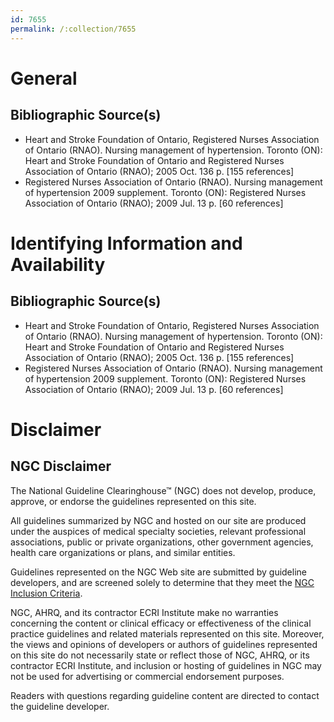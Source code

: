 ```yaml
---
id: 7655
permalink: /:collection/7655
---
```


# General

## Bibliographic Source(s)

- Heart and Stroke Foundation of Ontario, Registered Nurses Association of Ontario (RNAO). Nursing management of hypertension. Toronto (ON): Heart and Stroke Foundation of Ontario and Registered Nurses Association of Ontario (RNAO); 2005 Oct. 136 p. [155 references]
- Registered Nurses Association of Ontario (RNAO). Nursing management of hypertension 2009 supplement. Toronto (ON): Registered Nurses Association of Ontario (RNAO); 2009 Jul. 13 p. [60 references]

# Identifying Information and Availability

## Bibliographic Source(s)

- Heart and Stroke Foundation of Ontario, Registered Nurses Association of Ontario (RNAO). Nursing management of hypertension. Toronto (ON): Heart and Stroke Foundation of Ontario and Registered Nurses Association of Ontario (RNAO); 2005 Oct. 136 p. [155 references]
- Registered Nurses Association of Ontario (RNAO). Nursing management of hypertension 2009 supplement. Toronto (ON): Registered Nurses Association of Ontario (RNAO); 2009 Jul. 13 p. [60 references]

# Disclaimer

## NGC Disclaimer

The National Guideline Clearinghouse™ (NGC) does not develop, produce, approve, or endorse the guidelines represented on this site.

All guidelines summarized by NGC and hosted on our site are produced under the auspices of medical specialty societies, relevant professional associations, public or private organizations, other government agencies, health care organizations or plans, and similar entities.

Guidelines represented on the NGC Web site are submitted by guideline developers, and are screened solely to determine that they meet the [NGC Inclusion Criteria](/help-and-about/summaries/inclusion-criteria).

NGC, AHRQ, and its contractor ECRI Institute make no warranties concerning the content or clinical efficacy or effectiveness of the clinical practice guidelines and related materials represented on this site. Moreover, the views and opinions of developers or authors of guidelines represented on this site do not necessarily state or reflect those of NGC, AHRQ, or its contractor ECRI Institute, and inclusion or hosting of guidelines in NGC may not be used for advertising or commercial endorsement purposes.

Readers with questions regarding guideline content are directed to contact the guideline developer.

